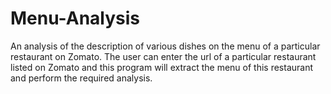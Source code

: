 # Menu-Analysis
An analysis of the description of various dishes on the menu of a particular restaurant on Zomato.
The user can enter the url of a particular restaurant listed on Zomato and this program will extract the menu of this restaurant and perform the required analysis.

